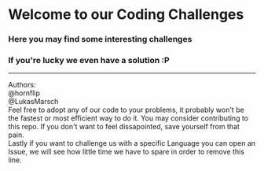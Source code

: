 # Welcome to our Coding Challenges
### Here you may find some interesting challenges
### If you're lucky we even have a solution :P
---
Authors:<br>
@hornflip<br>
@LukasMarsch<br>
Feel free to adopt any of our code to your problems, it probably won't be the fastest or most efficient way to do it.
You may consider contributing to this repo. If you don't want to feel dissapointed, save yourself from that pain.
<br>
Lastly if you want to challenge us with a specific Language you can open an Issue, we will see how little time we have to spare in order to remove this line.
